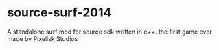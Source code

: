 source-surf-2014
================
A standalone surf mod for source sdk written in c++. the first game ever made by Pixelisk Studios
